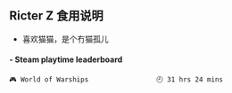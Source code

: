 ## Ricter Z 食用说明
- 喜欢猫猫，是个冇猫孤儿

<!-- steam-box start -->
#### - Steam playtime leaderboard
```text
🎮 World of Warships                 🕘 31 hrs 24 mins
```
<!-- Powered by https://github.com/YouEclipse/steam-box . -->
<!-- steam-box end -->
